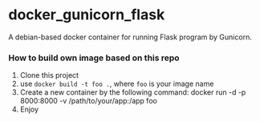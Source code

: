 # docker_gunicorn_flask
A debian-based docker container for running Flask program by Gunicorn.
  
### How to build own image based on this repo
1. Clone this project
2. use ``docker build -t foo .``, where ``foo`` is your image name
3. Create a new container by the following command:
   docker run -d -p 8000:8000 -v /path/to/your/app:/app foo
4. Enjoy
  
